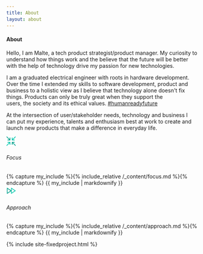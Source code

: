 ```yaml
---
title: About
layout: about
---
```

<div class="shortabout typeset">
  <h4>About</h4>
  <div class="h_underline"></div>
</div>

Hello, I am Malte, a tech product strategist/product manager. My curiosity to understand how things work and the believe that the future will be better with the help of technology drive my passion for new technologies.

I am a graduated electrical engineer with roots in hardware development. Over the time I extended my skills to software development, product and business to a holistic view as I believe that technology alone doesn't fix things. Products can only be truly great when they support the users, the society and its ethical values. <a href="/humanreadyfuture/">#humanreadyfuture</a>

At the intersection of user/stakeholder needs, technology and business I can put my experience, talents and enthusiasm best at work to create and launch new products that make a difference in everyday life.

<div class="subabout">
  <div class="icontitle">
    <div class="hicon"><img height="25" width="25" src="/assets/postimages/focusicon.png"></div>
    <h6>Focus</h6>
    <div class="h_subunderline"></div>
  </div>
    {% capture my_include %}{% include_relative /_content/focus.md %}{% endcapture %}
    {{ my_include | markdownify }}
</div>
<div class="subabout">
  <div class="icontitle">
    <div class="hicon"><img height="25" width="25" src="/assets/postimages/progressicon.png"></div>
    <h6>Approach</h6>
    <div class="h_subunderline"></div>
  </div>
    {% capture my_include %}{% include_relative /_content/approach.md %}{% endcapture %}
    {{ my_include | markdownify }}
</div>

{% include site-fixedproject.html %}
